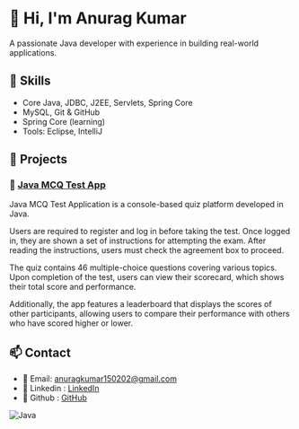 # 👋 Hi, I'm Anurag Kumar
A passionate Java developer with experience in building real-world applications.

## 🚀 Skills
- Core Java, JDBC, J2EE, Servlets, Spring Core
- MySQL, Git & GitHub
- Spring Core (learning)
- Tools: Eclipse, IntelliJ

## 📂 Projects

### 🔹 [Java MCQ Test App](https://github.com/anurag01502/McqTestApplication)
Java MCQ Test Application is a console-based quiz platform developed in Java.

Users are required to register and log in before taking the test. Once logged in, they are shown a set of instructions for attempting the exam. After reading the instructions, users must check the agreement box to proceed.

The quiz contains 46 multiple-choice questions covering various topics. Upon completion of the test, users can view their scorecard, which shows their total score and performance.

Additionally, the app features a leaderboard that displays the scores of other participants, allowing users to compare their performance with others who have scored higher or lower.

<!-- You can add more projects below -->

## 📫 Contact
- 📧 Email: anuragkumar150202@gmail.com
- 🔗 Linkedin : [LinkedIn](https://www.linkedin.com/in/anurag-kumar-74a31518a/)
- 🔗 Github : [GitHub](https://github.com/anurag01502)

![Java](https://img.shields.io/badge/Java-ED8B00?style=for-the-badge&logo=java&logoColor=white)
